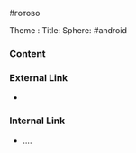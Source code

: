 #готово 

Theme : 
Title: 
Sphere: #android 

### Content



### External Link

- 

### Internal Link

- ....